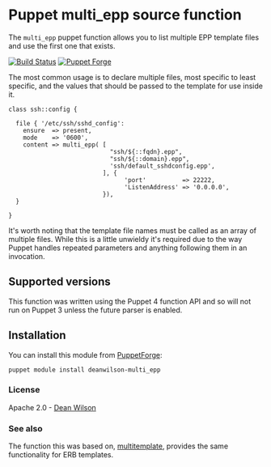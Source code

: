 # Puppet multi_epp source function

The `multi_epp` puppet function allows you to list multiple EPP template
files and use the first one that exists.

[![Build Status](https://travis-ci.org/deanwilson/puppet-multi_epp.svg?branch=master)](https://travis-ci.org/deanwilson/puppet-multi_epp)
[![Puppet Forge](https://img.shields.io/puppetforge/v/deanwilson/multi_epp.svg)](https://forge.puppetlabs.com/deanwilson/multi_epp)

The most common usage is to declare multiple files, most specific to
least specific, and the values that should be passed to the template for use
inside it.

    class ssh::config {

      file { '/etc/ssh/sshd_config':
        ensure  => present,
        mode    => '0600',
        content => multi_epp( [
                                "ssh/${::fqdn}.epp",
                                "ssh/${::domain}.epp",
                                'ssh/default_sshdconfig.epp',
                              ], {
                                    'port'          => 22222,
                                    'ListenAddress' => '0.0.0.0',
                              }),
      }

    }

It's worth noting that the template file names must be called as an array of
multiple files. While this is a little unwieldy it's required due to the way
Puppet handles repeated parameters and anything following them in an invocation.

## Supported versions

This function was written using the Puppet 4 function API and so will
not run on Puppet 3 unless the future parser is enabled.

## Installation

You can install this module from [PuppetForge](https://forge.puppet.com/):

    puppet module install deanwilson-multi_epp


### License

Apache 2.0 - [Dean Wilson](https://www.unixdaemon.net)

### See also

The function this was based on, [multitemplate](https://github.com/deanwilson/puppet-multitemplate),
provides the same functionality for ERB templates.
